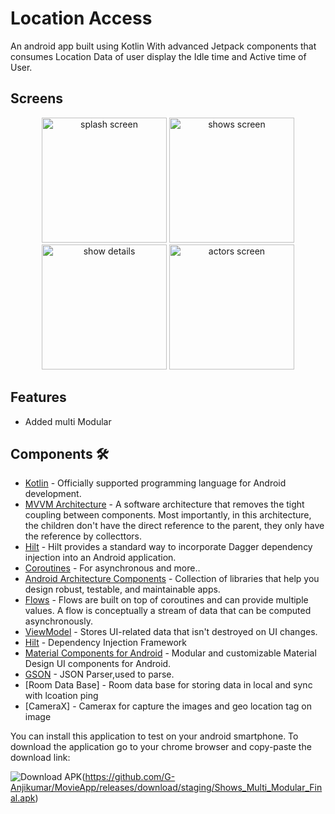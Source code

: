 
# Location Access 
An android app built using Kotlin With advanced Jetpack components that consumes Location Data of user display the Idle time and Active time of User.


## Screens

<p align="center">
  <img src="https://github.com/G-Anjikumar/LocationAccess/blob/82917a27dc292a920708879a5f9a7d548b8ffa02/screens/camera.png" alt="splash screen" width="200"/>
  <img src="https://github.com/G-Anjikumar/LocationAccess/blob/82917a27dc292a920708879a5f9a7d548b8ffa02/screens/user_screen.png" alt="shows screen" width="200"/>
  <img src="https://github.com/G-Anjikumar/LocationAccess/blob/82917a27dc292a920708879a5f9a7d548b8ffa02/screens/permission.png" alt="show details" width="200"/>
  <img src="https://github.com/G-Anjikumar/LocationAccess/blob/82917a27dc292a920708879a5f9a7d548b8ffa02/screens/user_screen.png" alt="actors screen" width="200"/>
</p>

## Features
- Added multi Modular
  
## Components 🛠
- [Kotlin](https://kotlinlang.org/) - Officially supported programming language for Android development.
- [MVVM Architecture](https://developer.android.com/topic/architecture) - A software architecture that removes the tight coupling between components. Most importantly, in this architecture, the children don't have the direct reference to the parent, they only have the reference by collecttors.
- [Hilt](https://dagger.dev/hilt/) - Hilt provides a standard way to incorporate Dagger dependency injection into an Android application.
- [Coroutines](https://kotlinlang.org/docs/reference/coroutines-overview.html) - For asynchronous and more..
- [Android Architecture Components](https://developer.android.com/topic/libraries/architecture) - Collection of libraries that help you design robust, testable, and maintainable apps.
- [Flows](https://developer.android.com/kotlin/flow) - Flows are built on top of coroutines and can provide multiple values. A flow is conceptually a stream of data that can be computed asynchronously.
- [ViewModel](https://developer.android.com/topic/libraries/architecture/viewmodel) - Stores UI-related data that isn't destroyed on UI changes.
- [Hilt](https://dagger.dev/hilt/) - Dependency Injection Framework
- [Material Components for Android](https://github.com/material-components/material-components-android) - Modular and customizable Material Design UI components for Android.
- [GSON](https://github.com/square/gson) - JSON Parser,used to parse.
- [Room Data Base] - Room data base for storing data in local and sync with lcoation ping
- [CameraX] - Camerax for capture the images and geo location tag on image

You can install this application to test on your android smartphone. To download the application go to your chrome browser and copy-paste the download link:

![Download APK](https://img.shields.io/badge/Download-APK-brightgreen)(https://github.com/G-Anjikumar/MovieApp/releases/download/staging/Shows_Multi_Modular_Final.apk)
